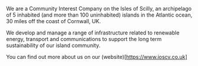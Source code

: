 We are a Community Interest Company on the Isles of Scilly, an archipelago of 5 inhabited (and more than 100 uninhabited) islands in the Atlantic ocean, 30 miles off the coast of Cornwall, UK.

We develop and manage a range of infrastructure related to renewable energy, transport and communications to support the long term sustainability of our island community.

You can find out more about us on our (website)[https://www.ioscv.co.uk]
